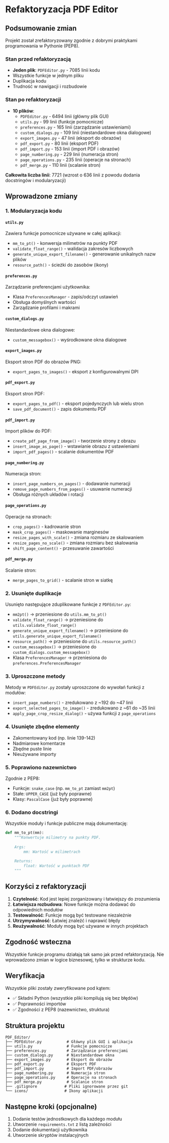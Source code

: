 # Refaktoryzacja PDF Editor

## Podsumowanie zmian

Projekt został zrefaktoryzowany zgodnie z dobrymi praktykami programowania w Pythonie (PEP8).

### Stan przed refaktoryzacją
- **Jeden plik**: `PDFEditor.py` - 7085 linii kodu
- Wszystkie funkcje w jednym pliku
- Duplikacja kodu
- Trudność w nawigacji i rozbudowie

### Stan po refaktoryzacji
- **10 plików**:
  - `PDFEditor.py` - 6494 linii (główny plik GUI)
  - `utils.py` - 99 linii (funkcje pomocnicze)
  - `preferences.py` - 165 linii (zarządzanie ustawieniami)
  - `custom_dialogs.py` - 109 linii (niestandardowe okna dialogowe)
  - `export_images.py` - 47 linii (eksport do obrazów)
  - `pdf_export.py` - 80 linii (eksport PDF)
  - `pdf_import.py` - 153 linii (import PDF i obrazów)
  - `page_numbering.py` - 229 linii (numeracja stron)
  - `page_operations.py` - 235 linii (operacje na stronach)
  - `pdf_merge.py` - 110 linii (scalanie stron)

**Całkowita liczba linii**: 7721 (wzrost o 636 linii z powodu dodania docstringów i modularyzacji)

## Wprowadzone zmiany

### 1. Modularyzacja kodu

#### `utils.py`
Zawiera funkcje pomocnicze używane w całej aplikacji:
- `mm_to_pt()` - konwersja milimetrów na punkty PDF
- `validate_float_range()` - walidacja zakresów liczbowych
- `generate_unique_export_filename()` - generowanie unikalnych nazw plików
- `resource_path()` - ścieżki do zasobów (ikony)

#### `preferences.py`
Zarządzanie preferencjami użytkownika:
- Klasa `PreferencesManager` - zapis/odczyt ustawień
- Obsługa domyślnych wartości
- Zarządzanie profilami i makrami

#### `custom_dialogs.py`
Niestandardowe okna dialogowe:
- `custom_messagebox()` - wyśrodkowane okna dialogowe

#### `export_images.py`
Eksport stron PDF do obrazów PNG:
- `export_pages_to_images()` - eksport z konfigurowalnymi DPI

#### `pdf_export.py`
Eksport stron PDF:
- `export_pages_to_pdf()` - eksport pojedynczych lub wielu stron
- `save_pdf_document()` - zapis dokumentu PDF

#### `pdf_import.py`
Import plików do PDF:
- `create_pdf_page_from_image()` - tworzenie strony z obrazu
- `insert_image_as_page()` - wstawianie obrazu z ustawieniami
- `import_pdf_pages()` - scalanie dokumentów PDF

#### `page_numbering.py`
Numeracja stron:
- `insert_page_numbers_on_pages()` - dodawanie numeracji
- `remove_page_numbers_from_pages()` - usuwanie numeracji
- Obsługa różnych układów i rotacji

#### `page_operations.py`
Operacje na stronach:
- `crop_pages()` - kadrowanie stron
- `mask_crop_pages()` - maskowanie marginesów
- `resize_pages_with_scale()` - zmiana rozmiaru ze skalowaniem
- `resize_pages_no_scale()` - zmiana rozmiaru bez skalowania
- `shift_page_content()` - przesuwanie zawartości

#### `pdf_merge.py`
Scalanie stron:
- `merge_pages_to_grid()` - scalanie stron w siatkę

### 2. Usunięte duplikacje

Usunięto następujące zduplikowane funkcje z `PDFEditor.py`:
- `mm2pt()` → przeniesione do `utils.mm_to_pt()`
- `validate_float_range()` → przeniesione do `utils.validate_float_range()`
- `generate_unique_export_filename()` → przeniesione do `utils.generate_unique_export_filename()`
- `resource_path()` → przeniesione do `utils.resource_path()`
- `custom_messagebox()` → przeniesione do `custom_dialogs.custom_messagebox()`
- Klasa `PreferencesManager` → przeniesiona do `preferences.PreferencesManager`

### 3. Uproszczone metody

Metody w `PDFEditor.py` zostały uproszczone do wywołań funkcji z modułów:
- `insert_page_numbers()` - zredukowano z ~192 do ~47 linii
- `export_selected_pages_to_image()` - zredukowano z ~61 do ~35 linii
- `apply_page_crop_resize_dialog()` - używa funkcji z `page_operations`

### 4. Usunięte zbędne elementy

- Zakomentowany kod (np. linie 139-142)
- Nadmiarowe komentarze
- Zbędne puste linie
- Nieużywane importy

### 5. Poprawiono nazewnictwo

Zgodnie z PEP8:
- Funkcje: `snake_case` (np. `mm_to_pt` zamiast `mm2pt`)
- Stałe: `UPPER_CASE` (już były poprawne)
- Klasy: `PascalCase` (już były poprawne)

### 6. Dodano docstringi

Wszystkie moduły i funkcje publiczne mają dokumentację:
```python
def mm_to_pt(mm):
    """Konwertuje milimetry na punkty PDF.
    
    Args:
        mm: Wartość w milimetrach
        
    Returns:
        float: Wartość w punktach PDF
    """
```

## Korzyści z refaktoryzacji

1. **Czytelność**: Kod jest lepiej zorganizowany i łatwiejszy do zrozumienia
2. **Łatwiejsza rozbudowa**: Nowe funkcje można dodawać do odpowiednich modułów
3. **Testowalność**: Funkcje mogą być testowane niezależnie
4. **Utrzymywalność**: Łatwiej znaleźć i naprawić błędy
5. **Reużywalność**: Moduły mogą być używane w innych projektach

## Zgodność wsteczna

Wszystkie funkcje programu działają tak samo jak przed refaktoryzacją. Nie wprowadzono zmian w logice biznesowej, tylko w strukturze kodu.

## Weryfikacja

Wszystkie pliki zostały zweryfikowane pod kątem:
- ✅ Składni Python (wszystkie pliki kompilują się bez błędów)
- ✅ Poprawności importów
- ✅ Zgodności z PEP8 (nazewnictwo, struktura)

## Struktura projektu

```
PDF_Editor/
├── PDFEditor.py           # Główny plik GUI i aplikacja
├── utils.py               # Funkcje pomocnicze
├── preferences.py         # Zarządzanie preferencjami
├── custom_dialogs.py      # Niestandardowe okna
├── export_images.py       # Eksport do obrazów
├── pdf_export.py          # Eksport PDF
├── pdf_import.py          # Import PDF/obrazów
├── page_numbering.py      # Numeracja stron
├── page_operations.py     # Operacje na stronach
├── pdf_merge.py           # Scalanie stron
├── .gitignore            # Pliki ignorowane przez git
└── icons/                # Ikony aplikacji
```

## Następne kroki (opcjonalne)

1. Dodanie testów jednostkowych dla każdego modułu
2. Utworzenie `requirements.txt` z listą zależności
3. Dodanie dokumentacji użytkownika
4. Utworzenie skryptów instalacyjnych
